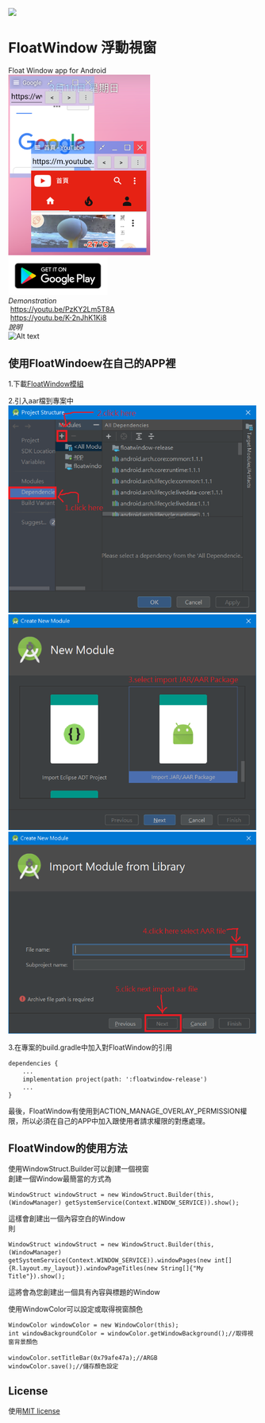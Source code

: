 <img src="app/src/main/res/drawable/icom.png" width="100"></img>
# FloatWindow 浮動視窗
Float Window app for Android\
![Alt text](Demonstration.png)
\
[<img src="google-play-badge.png" width="200"></img>](https://play.google.com/store/apps/details?id=com.jack850628.floatwindow)
 \
*Demonstration*\
  https://youtu.be/PzKY2Lm5T8A \
  https://youtu.be/K-2nJhK1Ki8 
  \
  *說明*\
  ![Alt text](Demonstration2.png)


## 使用FloatWindoew在自己的APP裡

1.下載[FloatWindow模組](/release_module/floatwindow-release.aar)

2.引入aar檔到專案中 \
<img src="說明1.png" width="500"></img>
<img src="說明2.png" width="500"></img>
<img src="說明3.png" width="500"></img>

3.在專案的build.gradle中加入對FloatWindow的引用
```
dependencies {
    ...
    implementation project(path: ':floatwindow-release')
    ...
}
```

最後，FloatWindow有使用到ACTION_MANAGE_OVERLAY_PERMISSION權限，所以必須在自己的APP中加入跟使用者請求權限的對應處理。

## FloatWindow的使用方法

使用WindowStruct.Builder可以創建一個視窗 \
創建一個Window最簡當的方式為
```
WindowStruct windowStruct = new WindowStruct.Builder(this,(WindowManager) getSystemService(Context.WINDOW_SERVICE)).show();
```
這樣會創建出一個內容空白的Window \
則
```
WindowStruct windowStruct = new WindowStruct.Builder(this,(WindowManager) getSystemService(Context.WINDOW_SERVICE)).windowPages(new int[]{R.layout.my_layout}).windowPageTitles(new String[]{"My Title"}).show();
```
這將會為您創建出一個具有內容與標題的Window

使用WindowColor可以設定或取得視窗顏色
```
WindowColor windowColor = new WindowColor(this);
int windowBackgroundColor = windowColor.getWindowBackground();//取得視窗背景顏色

windowColor.setTitleBar(0x79afe47a);//ARGB
windowColor.save();//儲存顏色設定
```

## License
使用[MIT license](https://github.com/jack850628/FloatWindow/blob/have_AD/LICENSE)
